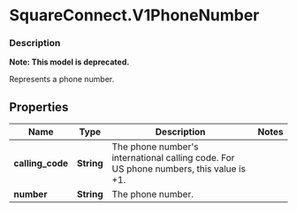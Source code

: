 # SquareConnect.V1PhoneNumber

### Description
**Note: This model is deprecated.**

Represents a phone number.

## Properties
Name | Type | Description | Notes
------------ | ------------- | ------------- | -------------
**calling_code** | **String** | The phone number&#39;s international calling code. For US phone numbers, this value is +1. | 
**number** | **String** | The phone number. | 


